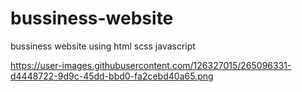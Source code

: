 # bussiness-website
bussiness website using html scss javascript

https://user-images.githubusercontent.com/126327015/265096331-d4448722-9d9c-45dd-bbd0-fa2cebd40a65.png
